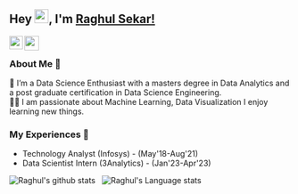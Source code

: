 ## Hey <img src="https://github.com/TheDudeThatCode/TheDudeThatCode/blob/master/Assets/Hi.gif" width="25px" height="25px">, I'm [Raghul Sekar!](https://www.linkedin.com/in/raghul-s20/) 
<!--
**isupersky/isupersky** is a ✨ _special_ ✨ repository because its `README.md` (this file) appears on your GitHub profile.

Here are some ideas to get you started:

- 🔭 I’m currently working on ...
- 🌱 I’m currently learning ...
- 👯 I’m looking to collaborate on ...
- 🤔 I’m looking for help with ...
- 💬 Ask me about ...
- 📫 How to reach me: ...
- 😄 Pronouns: ...
- ⚡ Fun fact: ...
-->


<a href="https://https://www.linkedin.com/in/raghul-s20/">
  <img align="left" width="24px" src="https://cdn.jsdelivr.net/npm/simple-icons@v3/icons/linkedin.svg"  />
</a>
<a href="mailto:sekar.r@northeastern.edu">
  <img align="left" width="26px" src="https://cdn.jsdelivr.net/npm/simple-icons@v3/icons/gmail.svg" />
</a>


<br />

### About Me 🚀
🌱 I’m a Data Science Enthusiast with a masters degree in Data Analytics and a post graduate certification in Data Science Engineering. </br>
👨‍💻  I am passionate about Machine Learning, Data Visualization I enjoy learning new things. </br>

### My Experiences 🙌
- Technology Analyst (Infosys) - (May'18-Aug'21)
- Data Scientist Intern (3Analytics) - (Jan'23-Apr'23)

![Raghul's github stats](https://github-readme-stats.vercel.app/api?username=raghul2008&show_icons=true&hide_border=true)&nbsp;&nbsp;
![Raghul's Language stats](https://github-readme-stats-eight-theta.vercel.app/api/top-langs/?username=2008&layout=compact&langs_count=8&hide_border=true)
<br />


<!-- ![visitors](https://visitor-badge.laobi.icu/badge?page_id=bharat-sunny.bharat-sunny) -->


